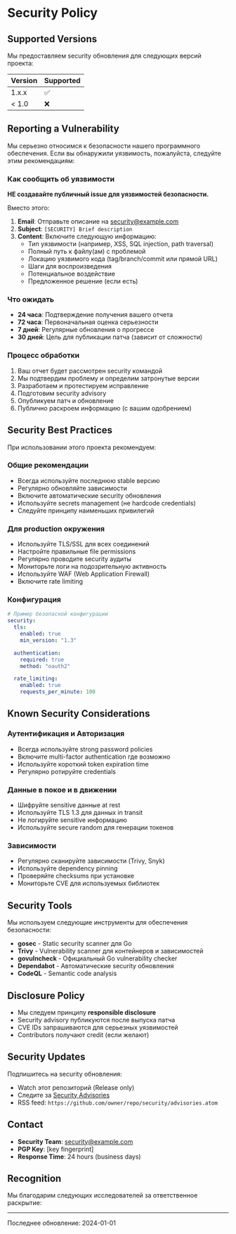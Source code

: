# Security Policy

## Supported Versions

Мы предоставляем security обновления для следующих версий проекта:

| Version | Supported          |
| ------- | ------------------ |
| 1.x.x   | :white_check_mark: |
| < 1.0   | :x:                |

## Reporting a Vulnerability

Мы серьезно относимся к безопасности нашего программного обеспечения. Если вы обнаружили уязвимость, пожалуйста, следуйте этим рекомендациям:

### Как сообщить об уязвимости

**НЕ создавайте публичный issue для уязвимостей безопасности.**

Вместо этого:

1. **Email**: Отправьте описание на [security@example.com](mailto:security@example.com)
2. **Subject**: `[SECURITY] Brief description`
3. **Content**: Включите следующую информацию:
   - Тип уязвимости (например, XSS, SQL injection, path traversal)
   - Полный путь к файлу(ам) с проблемой
   - Локацию уязвимого кода (tag/branch/commit или прямой URL)
   - Шаги для воспроизведения
   - Потенциальное воздействие
   - Предложенное решение (если есть)

### Что ожидать

- **24 часа**: Подтверждение получения вашего отчета
- **72 часа**: Первоначальная оценка серьезности
- **7 дней**: Регулярные обновления о прогрессе
- **30 дней**: Цель для публикации патча (зависит от сложности)

### Процесс обработки

1. Ваш отчет будет рассмотрен security командой
2. Мы подтвердим проблему и определим затронутые версии
3. Разработаем и протестируем исправление
4. Подготовим security advisory
5. Опубликуем патч и обновление
6. Публично раскроем информацию (с вашим одобрением)

## Security Best Practices

При использовании этого проекта рекомендуем:

### Общие рекомендации

- Всегда используйте последнюю stable версию
- Регулярно обновляйте зависимости
- Включите автоматические security обновления
- Используйте secrets management (не hardcode credentials)
- Следуйте принципу наименьших привилегий

### Для production окружения

- Используйте TLS/SSL для всех соединений
- Настройте правильные file permissions
- Регулярно проводите security аудиты
- Мониторьте логи на подозрительную активность
- Используйте WAF (Web Application Firewall)
- Включите rate limiting

### Конфигурация

```yaml
# Пример безопасной конфигурации
security:
  tls:
    enabled: true
    min_version: "1.3"

  authentication:
    required: true
    method: "oauth2"

  rate_limiting:
    enabled: true
    requests_per_minute: 100
```

## Known Security Considerations

### Аутентификация и Авторизация

- Всегда используйте strong password policies
- Включите multi-factor authentication где возможно
- Используйте короткий token expiration time
- Регулярно ротируйте credentials

### Данные в покое и в движении

- Шифруйте sensitive данные at rest
- Используйте TLS 1.3 для данных in transit
- Не логируйте sensitive информацию
- Используйте secure random для генерации токенов

### Зависимости

- Регулярно сканируйте зависимости (Trivy, Snyk)
- Используйте dependency pinning
- Проверяйте checksums при установке
- Мониторьте CVE для используемых библиотек

## Security Tools

Мы используем следующие инструменты для обеспечения безопасности:

- **gosec** - Static security scanner для Go
- **Trivy** - Vulnerability scanner для контейнеров и зависимостей
- **govulncheck** - Официальный Go vulnerability checker
- **Dependabot** - Автоматические security обновления
- **CodeQL** - Semantic code analysis

## Disclosure Policy

- Мы следуем принципу **responsible disclosure**
- Security advisory публикуются после выпуска патча
- CVE IDs запрашиваются для серьезных уязвимостей
- Contributors получают credit (если желают)

## Security Updates

Подпишитесь на security обновления:

- Watch этот репозиторий (Release only)
- Следите за [Security Advisories](../../security/advisories)
- RSS feed: `https://github.com/owner/repo/security/advisories.atom`

## Contact

- **Security Team**: security@example.com
- **PGP Key**: [key fingerprint]
- **Response Time**: 24 hours (business days)

## Recognition

Мы благодарим следующих исследователей за ответственное раскрытие:

<!-- Будет заполнено по мере получения отчетов -->

---

Последнее обновление: 2024-01-01
